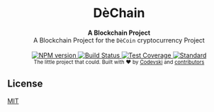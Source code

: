 <h1 align="center">DèChain</h1>

<div align="center">
  <strong>A Blockchain Project</strong>
</div>
<div align="center">
  A Blockchain Project for the <code>DèCoin</code> cryptocurrency Project 
</div>

<br />

<div align="center">
  <!-- NPM version -->
  <a href="https://nodejs.org/en/blog/release/v6.5.0/">
    <img src="https://img.shields.io/badge/npm-6.5.0-blue.svg"
      alt="NPM version" />
  </a>
  <!-- Build Status -->
  <a href="https://gitlab.com/codevski/dechain/pipelines">
    <img src="https://gitlab.com/codevski/dechain/badges/master/build.svg"
      alt="Build Status" />
  </a>
  <!-- Test Coverage -->
  <a href="https://gitlab.com/codevski/dechain/pipelines">
    <img src="https://gitlab.com/codevski/dechain/badges/master/coverage.svg"
      alt="Test Coverage" />
  </a>
  <!-- Standard -->
  <a href="https://standardjs.com">
    <img src="https://img.shields.io/badge/code%20style-standard-brightgreen.svg?style=flat-square"
      alt="Standard" />
  </a>
</div>

<div align="center">
  <sub>The little project that could. Built with ❤︎ by
  <a href="https://twitter.com/codevski">Codevski</a> and
  <a href="#">
    contributors
  </a>
</div>

## License
[MIT](https://gitlab.com/codevski/dechain/blob/master/LICENSE.md)
